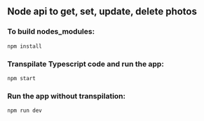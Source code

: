 ## Node api to get, set, update, delete photos


### To build nodes_modules:
```
npm install
```

### Transpilate Typescript code and run the app:
```
npm start
``` 

### Run the app without transpilation:
```
npm run dev
```